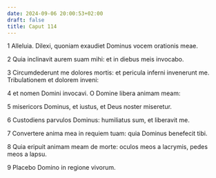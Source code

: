 ```yaml
---
date: 2024-09-06 20:00:53+02:00
draft: false
title: Caput 114
---
```





1 Alleluia. Dilexi, quoniam exaudiet Dominus vocem orationis meae.

2 Quia inclinavit aurem suam mihi: et in diebus meis invocabo.

3 Circumdederunt me dolores mortis: et pericula inferni invenerunt me. Tribulationem et dolorem inveni:

4 et nomen Domini invocavi. O Domine libera animam meam:

5 misericors Dominus, et iustus, et Deus noster miseretur.

6 Custodiens parvulos Dominus: humiliatus sum, et liberavit me.

7 Convertere anima mea in requiem tuam: quia Dominus benefecit tibi.

8 Quia eripuit animam meam de morte: oculos meos a lacrymis, pedes meos a lapsu.

9 Placebo Domino in regione vivorum.


